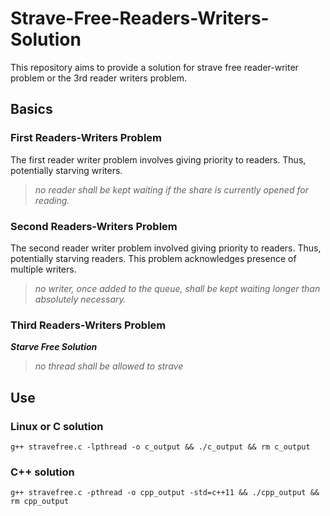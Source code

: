 # Strave-Free-Readers-Writers-Solution
This repository aims to provide a solution for strave free reader-writer problem or the 3rd reader writers problem.

## Basics

### First Readers-Writers Problem
The first reader writer problem involves giving priority to readers. Thus, potentially starving writers. 
> *no reader shall be kept waiting if the share is currently opened for reading.*

### Second Readers-Writers Problem
The second reader writer problem involved giving priority to readers. Thus, potentially starving readers. This problem acknowledges presence of multiple writers. 
> *no writer, once added to the queue, shall be kept waiting longer than absolutely necessary.*

### Third Readers-Writers Problem
***Starve Free Solution***
> *no thread shall be allowed to strave*

## Use

### Linux or C solution
`g++ stravefree.c -lpthread -o c_output && ./c_output && rm c_output`

### C++ solution
`g++ stravefree.c -pthread -o cpp_output -std=c++11 && ./cpp_output && rm cpp_output`
